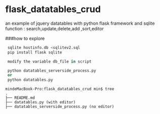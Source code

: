 # flask_datatables_crud
an example of jquery datatables with  python flask framework and sqlite
function : search,update,delete,add ,sort,editor

###how to explore
```python
 sqlite hostinfo.db <sqlitev2.sql
 pip install flask sqlite

 modify the variable db_file in script

 python datatables_serverside_process.py 
 or
 python datatables.py

```

```
mindeMacBook-Pro:flask_datatables_crud min$ tree
.
├── README.md
├── datatables.py (with editor)
├── datatables_serverside_process.py (no editor)
```